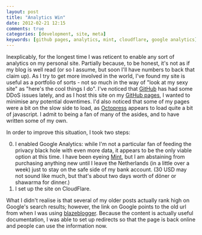 ```yaml
---
layout: post
title: "Analytics Win"
date: 2012-02-21 12:15
comments: true
categories: [development, site, meta]
keywords: [github pages, analytics, mint, cloudflare, google analytics]
---
```


Inexplicably, for the longest time I was reticent to enable any sort of
analytics on my personal site. Partially because, to be honest, it's not
as if my blog is well read (or so I assume, but soon I'll have numbers
to back that claim up). As I try to get more involved in the world, I've
found my site is useful as a portfolio of sorts - not so much in the way
of "look at my sexy site" as "here's the cool things I do". I've noticed
that [GitHub](https://github.com) has had some DDoS issues lately, and as
I host this site on my [GitHub pages](http://pages.github.com/), I wanted
to minimise any potential downtimes. I'd also noticed that some of my
pages were a bit on the slow side to load, as [Octopress](http://octopress.org/)
appears to load quite a bit of javascript. I admit to being a fan of many of
the asides, and to have written some of my own. 

In order to improve this situation, I took two steps:

0. I enabled Google Analytics: 
while I'm not a particular fan of feeding the privacy black hole with even more
data, it appears to be the only viable option at this time. I have been eyeing
[Mint](http://haveamint.com/), but I am abstaining from purchasing anything new
until I leave the Netherlands (in a little over a week) just to stay on the
safe side of my bank account. (30 USD may not sound like much, but that's about 
two days worth of döner or shawarma for dinner.) 
0. I set up the site on CloudFlare.

What I didn't realise is that several of my older posts actually rank high on
Google's search results; however, the link on Google points to the old url 
from when I was using [blazeblogger](http://blaze.blackened.cz). Because the 
content is actually useful documentation, I was able to set up redirects so 
that the page is back online and people can use the information now. 
